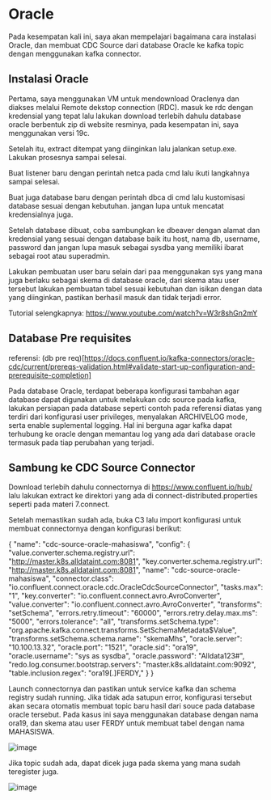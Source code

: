 # Oracle

Pada kesempatan kali ini, saya akan mempelajari bagaimana cara instalasi Oracle, dan membuat CDC Source dari database Oracle ke kafka topic dengan menggunakan kafka connector.

## Instalasi Oracle

Pertama, saya menggunakan VM untuk mendownload Oraclenya dan diakses melalui Remote dekstop connection (RDC). masuk ke rdc dengan kredensial yang tepat lalu lakukan download terlebih dahulu database oracle berbentuk zip di website resminya, pada kesempatan ini, saya menggunakan versi 19c.

Setelah itu, extract ditempat yang diinginkan lalu jalankan setup.exe. Lakukan prosesnya sampai selesai. 

Buat listener baru dengan perintah netca pada cmd lalu ikuti langkahnya sampai selesai.

Buat juga database baru dengan perintah dbca di cmd lalu kustomisasi database sesuai dengan kebutuhan. jangan lupa untuk mencatat kredensialnya juga.

Setelah database dibuat, coba sambungkan ke dbeaver dengan alamat dan kredensial yang sesuai dengan database baik itu host, nama db, username, password dan jangan lupa masuk sebagai sysdba yang memiliki ibarat sebagai root atau superadmin.

Lakukan pembuatan user baru selain dari paa menggunakan sys yang mana juga berlaku sebagai skema di database oracle, dari skema atau user tersebut lakukan pembuatan tabel sesuai kebutuhan dan isikan dengan data yang diinginkan, pastikan berhasil masuk dan tidak terjadi error.

Tutorial selengkapnya: https://www.youtube.com/watch?v=W3r8shGn2mY

## Database Pre requisites
referensi: (db pre req)[https://docs.confluent.io/kafka-connectors/oracle-cdc/current/prereqs-validation.html#validate-start-up-configuration-and-prerequisite-completion]

Pada database Oracle, terdapat beberapa konfigurasi tambahan agar database dapat digunakan untuk melakukan cdc source pada kafka, lakukan persiapan pada database seperti contoh pada referensi diatas yang terdiri dari konfigurasi user privileges, menyalakan ARCHIVELOG mode, serta enable suplemental logging. Hal ini berguna agar kafka dapat terhubung ke oracle dengan memantau log yang ada dari database oracle termasuk pada tiap perubahan yang terjadi.

## Sambung ke CDC Source Connector
Download terlebih dahulu connectornya di https://www.confluent.io/hub/ lalu lakukan extract ke direktori yang ada di connect-distributed.properties seperti pada materi 7.connect. 

Setelah memastikan sudah ada, buka C3 lalu import konfigurasi untuk membuat connectornya dengan konfigurasi berikut:

{
  "name": "cdc-source-oracle-mahasiswa",
  "config": {
    "value.converter.schema.registry.url": "http://master.k8s.alldataint.com:8081",
    "key.converter.schema.registry.url": "http://master.k8s.alldataint.com:8081",
    "name": "cdc-source-oracle-mahasiswa",
    "connector.class": "io.confluent.connect.oracle.cdc.OracleCdcSourceConnector",
    "tasks.max": "1",
    "key.converter": "io.confluent.connect.avro.AvroConverter",
    "value.converter": "io.confluent.connect.avro.AvroConverter",
    "transforms": "setSchema",
    "errors.retry.timeout": "60000",
    "errors.retry.delay.max.ms": "5000",
    "errors.tolerance": "all",
    "transforms.setSchema.type": "org.apache.kafka.connect.transforms.SetSchemaMetadata$Value",
    "transforms.setSchema.schema.name": "skemaMhs",
    "oracle.server": "10.100.13.32",
    "oracle.port": "1521",
    "oracle.sid": "ora19",
    "oracle.username": "sys as sysdba",
    "oracle.password": "Alldata123#",
    "redo.log.consumer.bootstrap.servers": "master.k8s.alldataint.com:9092",
    "table.inclusion.regex": "ora19[.]FERDY[.](MAHASISWA)"
  }
}

Launch connectornya dan pastikan untuk service kafka dan schema registry sudah running. Jika tidak ada satupun error, konfigurasi tersebut akan secara otomatis membuat topic baru hasil dari souce pada database oracle tersebut. Pada kasus ini saya menggunakan database dengan nama ora19, dan skema atau user FERDY untuk membuat tabel dengan nama MAHASISWA.

![image](https://github.com/ferdyansahalfariz/belajar-linux/assets/96871156/7394364b-87da-4fcf-b203-b54b47d2d698)

Jika topic sudah ada, dapat dicek juga pada skema yang mana sudah teregister juga.

![image](https://github.com/ferdyansahalfariz/belajar-linux/assets/96871156/67cf2db1-9d74-40fb-87e3-72a44856e201)

